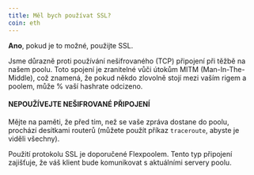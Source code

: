 ```yaml
---
title: Měl bych používat SSL?
coin: eth
---
```


**Ano**, pokud je to možné, použijte SSL.

Jsme důrazně proti používání nešifrovaného (TCP) připojení při těžbě na našem poolu. Toto spojení je zranitelné vůči útokům MITM (Man-In-The-Middle), což znamená, že pokud někdo zlovolně stojí mezi vaším rigem a poolem, může % vaší hashrate odcizeno.

#### NEPOUŽÍVEJTE NEŠIFROVANÉ PŘIPOJENÍ

Mějte na paměti, že před tím, než se vaše zpráva dostane do poolu, prochází desítkami routerů (můžete použít příkaz `traceroute`, abyste je viděli všechny).

Použití protokolu SSL je doporučené Flexpoolem. Tento typ připojení zajišťuje, že váš klient bude komunikovat s aktuálními servery poolu.
